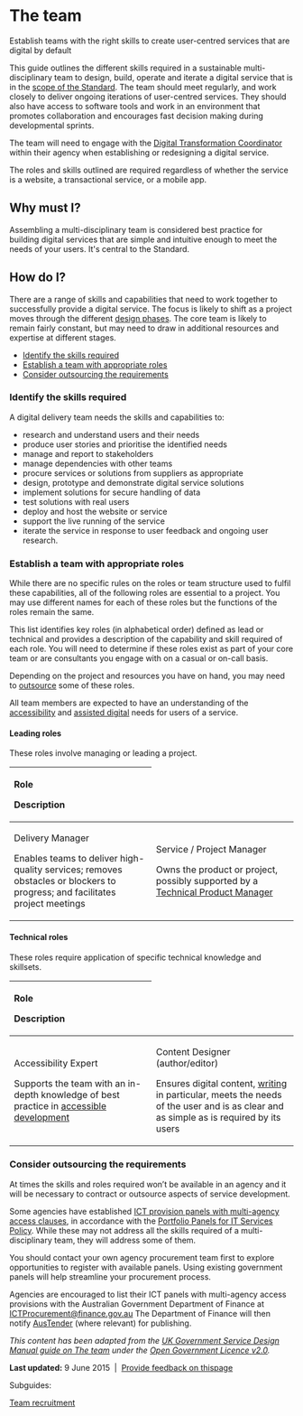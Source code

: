 The team
========

Establish teams with the right skills to create user-centred services that are digital by default

This guide outlines the different skills required in a sustainable multi-disciplinary team to design, build, operate and iterate a digital service that is in the [scope of the Standard](https://www.dto.gov.au/standard/digital-transition-plan/scope-digital-service-standard). The team should meet regularly, and work closely to deliver ongoing iterations of user-centred services. They should also have access to software tools and work in an environment that promotes collaboration and encourages fast decision making during developmental sprints.

The team will need to engage with the [Digital Transformation Coordinator](node/digital_transformation_coordinators.md) within their agency when establishing or redesigning a digital service.

The roles and skills outlined are required regardless of whether the service is a website, a transactional service, or a mobile app.

Why must I?
-----------

Assembling a multi-disciplinary team is considered best practice for building digital services that are simple and intuitive enough to meet the needs of your users. It's central to the Standard.

How do I?
---------

There are a range of skills and capabilities that need to work together to successfully provide a digital service. The focus is likely to shift as a project moves through the different [design phases](node/service_design_process.md#phases). The core team is likely to remain fairly constant, but may need to draw in additional resources and expertise at different stages.

-   [Identify the skills required](the_team.md#identify)
-   [Establish a team with appropriate roles](the_team.md#establish)
-   [Consider outsourcing the requirements](the_team.md#outsource)

### Identify the skills required

A digital delivery team needs the skills and capabilities to:

-   research and understand users and their needs
-   produce user stories and prioritise the identified needs
-   manage and report to stakeholders
-   manage dependencies with other teams
-   procure services or solutions from suppliers as appropriate
-   design, prototype and demonstrate digital service solutions
-   implement solutions for secure handling of data
-   test solutions with real users
-   deploy and host the website or service
-   support the live running of the service
-   iterate the service in response to user feedback and ongoing user research.

### Establish a team with appropriate roles

While there are no specific rules on the roles or team structure used to fulfil these capabilities, all of the following roles are essential to a project. You may use different names for each of these roles but the functions of the roles remain the same.

This list identifies key roles (in alphabetical order) defined as lead or technical and provides a description of the capability and skill required of each role. You will need to determine if these roles exist as part of your core team or are consultants you engage with on a casual or on-call basis.

Depending on the project and resources you have on hand, you may need to [outsource](the_team.md#outsource) some of these roles.

All team members are expected to have an understanding of the [accessibility](node/making_content_accessible.md) and [assisted digital](node/assisted_digital.md) needs for users of a service.

#### Leading roles

These roles involve managing or leading a project.

<table>
<colgroup>
<col width="50%" />
<col width="50%" />
</colgroup>
<thead>
<tr class="header">
<th align="left"><p>Role</p>
<p>Description</p></th>
</tr>
</thead>
<tbody>
<tr class="odd">
<td align="left"><p>Delivery Manager</p>
<p>Enables teams to deliver high-quality services; removes obstacles or blockers to progress; and facilitates project meetings</p></td>
<td align="left"><p>Service / Project Manager</p>
<p>Owns the product or project, possibly supported by a <a href="the_team.md#technicalproductmgr">Technical Product Manager</a></p></td>
</tr>
</tbody>
</table>

#### Technical roles

These roles require application of specific technical knowledge and skillsets.

<table>
<colgroup>
<col width="50%" />
<col width="50%" />
</colgroup>
<thead>
<tr class="header">
<th align="left"><p>Role</p>
<p>Description</p></th>
</tr>
</thead>
<tbody>
<tr class="odd">
<td align="left"><p>Accessibility Expert</p>
<p>Supports the team with an in-depth knowledge of best practice in <a href="node/making_content_accessible.md">accessible development</a></p></td>
<td align="left"><p>Content Designer (author/editor)</p>
<p>Ensures digital content, <a href="node/online_writing.md">writing</a> in particular, meets the needs of the user and is as clear and as simple as is required by its users</p></td>
</tr>
</tbody>
</table>

### Consider outsourcing the requirements

At times the skills and roles required won’t be available in an agency and it will be necessary to contract or outsource aspects of service development. 

Some agencies have established [ICT provision panels with multi-agency access clauses](http://www.finance.gov.au/policy-guides-procurement/portfolio-panel/portfolio-panels-table/), in accordance with the [Portfolio Panels for IT Services Policy](http://www.finance.gov.au/policy-guides-procurement/portfolio-panel/). While these may not address all the skills required of a multi-disciplinary team, they will address some of them.

You should contact your own agency procurement team first to explore opportunities to register with available panels. Using existing government panels will help streamline your procurement process.

Agencies are encouraged to list their ICT panels with multi-agency access provisions with the Australian Government Department of Finance at <ICTProcurement@finance.gov.au> The Department of Finance will then notify [AusTender](https://www.tenders.gov.au/) (where relevant) for publishing.

*This content has been adapted from the *[*UK Government Service Design Manual guide on The team*](https://www.gov.uk/service-manual/the-team)* under the *[*Open Government* *Licence* *v2.0*](http://www.nationalarchives.gov.uk/doc/open-government-licence/version/2)*.*

**Last updated:** 9 June 2015  |  [Provide feedback on this](feedback%3Furl_from=Thethe_team.md)[page](feedback%3Furl_from=Thethe_team.md)

Subguides: 

[Team recruitment](node/team_recruitment.md)

